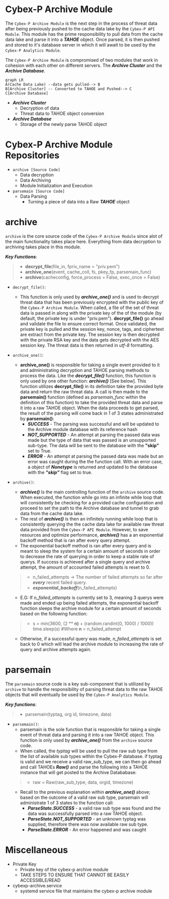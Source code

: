 ﻿# Cybex-P Archive Module
The `Cybex-P Archive Module` is the next step in the process of threat data after being previously pushed to the cache data lake by the `Cybex-P API Module`.  This module has the prime responsibility to pull data from the cache data lake and parse it into a ***TAHOE*** object. Once parsed, it is then pushed and stored to it's database server in which it will await to be used by the `Cybex-P Analytics Module`.

The `Cybex-P Archive Module` is compromised of two modules that work in cohesion with each other on different servers. The ***Archive Cluster*** and the ***Archive Database***.

```mermaid
graph LR
A(Cache Data Lake) --data gets pulled--> B
B[Archive Cluster] -- Converted to TAHOE and Pushed--> C
C[Archive Database]
```
- ***Archive Cluster*** 
	-  Decryption of data
	-  Threat data to TAHOE object conversion
- ***Archive Database***
	- Storage of the newly parse TAHOE object
# Cybex-P Archive Module Repositories
- `archive [Source Code]`
	- Data decryption
	- Data Archiving
	- Module Initialization and Execution
- `parsemain [Source Code]`
	-  Data Parsing
		- Turning a piece of data into a Raw ***TAHOE*** object

# archive

`archive` is the core source code of the `Cybex-P Archive Module`  since alot of the main functionality takes place here. Everything from data decryption to archiving takes place in this module.

***Key Functions***:
> -	**decrypt_file**(file_in, fpriv_name = "priv.pem")
> -	**archive_one**(event, cache_coll, fs, pkey_fp, parsemain_func)
> - **archive**(cacheconfig, force_process = False, exec_once = False)

- `decrypt_file()`: 
	- This function is only used by ***archive_one()*** and is used to decrypt threat data that has been previously encrypted with the public key of the `Cybex-P Archive Module`. When called, a file of the set of threat data is passed in along with the private key of the of the module (by default, the private key is under "priv.pem"). **decrypt_file()** go ahead and validate the file to ensure correct format. Once validated, the private key is pulled and the session key, nonce, tags, and ciphertext are extract from the private key. The session key is then decrypted with the private RSA key and the data gets decrypted with the AES session key. The threat data is then returned in *utf-8* formatting.
- `archive_one()`:
	- **archive_one()** is responsible for taking a single event provided to it and administrating decryption and  TAHOE parsing methods to process the data. Like the ***decrypt_file()*** function, this function is only used by one other function: ***archive()*** [See below]. This function utilizes **decrypt_file()** in its definition take the provided byte data and return the raw threat data. A call is then made to the **parsemain()** function (defined as *parsemain_func* within the definition of this function) to take the provided threat data and parse it into a raw TAHOE object. When the data proceeds to get parsed, the result of the parsing will come back in 1 of 3 states administrated by **parsemain()**:
		-	 ***SUCCESS*** - The parsing was successful and will be updated to the Archive module database with its reference hash
		-	***NOT_SUPPORTED*** - An attempt at parsing the passed data was made but the type of data that was passed is an unsupported sub-type. The data will be sent to the database with the **"skip"** set to True.
		-	***ERROR*** - An attempt at parsing the passed data was made but an error was caught during the the function call. With an error case, a object of ***Nonetype*** is returned and updated to the database with the ***"skip"*** flag set to true.
- `archive()`:
	- ***archive()*** Is the main controlling function of the `archive` source code. When executed, the function while go into an infinite while loop that will consistently be checking for a provided cache configuration and proceed to set the path to the Archive database and tunnel to grab data from the cache data lake. 
	- The rest of ***archive()*** is then an infinitely running while loop that is consistently querying the the cache data lake for available raw threat data provided from the `Cybex-P API Module`. However, to save resources and optimize performance, ***archive()*** has a an exponential backoff method that is ran after every query attempt. 
	- The exponential backoff method is ran after every query and is meant to sleep the system for a certain amount of seconds in order to decrease the rate of querying in order to keep a stable rate of querys. If success is achieved after a single query and archive attempt, the amount of accounted failed attempts is reset to 0.
	>	- n_failed_attempts -> The number of failed attempts so far after ***every*** recent failed query. 
	>	- ***exponential_backoff***(n_failed_attempts)
	
	-	E.G: If *n_failed_attempts* is currently set to 3, meaning 3 querys were made and ended up being failed attempts, the exponential backoff function sleeps the archive module for a certain amount of seconds based on the following function:
	>	-	s = min(3600, (2 ** **n)** + (random.randint(0, 1000) / 1000))
			time.sleep(s)
			#Where **n** = n_failed_attempt

	-	Otherwise, if a successful query was made, *n_failed_attempts* is set back to 0 which will lead the archive module to increasing the rate of query and archive attempts again. 

# parsemain
The `parsemain` source code is a key sub-component that is utilized by `archive` to handle the responsibility of parsing threat data to the raw TAHOE objects that will eventually be used by the `Cybex-P Analytics Module`.

***Key functions***:

> - parsemain(typtag, org id, timezone, data)

-	`parsemain()`:
	-	parsemain is the sole function that is responsible for taking a single event of threat data and parsing it into a raw TAHOE object.  This function is only used by ***archive_one()*** from the `archive` source code.
	-	When called, the *typtag* will be used to pull the raw sub type from the list of available sub types within the Cybex-P database. if typtag is valid and we receive a valid raw_sub_type, we can then go ahead and call TAHOEs ***Raw()***  and parse the following into a TAHOE instance that will get posted to the Archive Datababase:
	> -	raw  =  Raw(raw_sub_type, data, orgid, timezone)
	- Recall to the previous explanation within ***archive_one()*** above; based on the outcome of a valid raw sub type, parsemain will administrate 1 of 3 states to the function call:
		- ***ParseState.SUCCESS*** - a valid raw sub type was found and the data was successfully parsed into a raw TAHOE object.
		- ***ParseState.NOT_SUPPORTED*** - an unknown typtag was supplied, therefore there was now available raw sub type.
		- ***ParseState.ERROR*** - An error happened and was caught

# Miscellaneous 
- Private Key
	- Private key of the cybex-p archive module
	- TAKE STEPS TO ENSURE THAT CANNOT BE EASILY ACCESSIBLE/READ
- cybexp-archive.service
	- systemd service file that maintains the cybex-p archive module